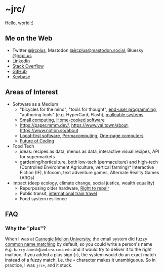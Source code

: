 # ~jrc/

Hello, world :)

## Me on the Web

* Twitter [@jrcplus](https://twitter.com/jrcplus), Mastodon [@jrcplus@mastodon.social](https://mastodon.social/@jrcplus), Bluesky [@jrcpl.us](https://bsky.app/profile/jrcpl.us)
* [LinkedIn](https://www.linkedin.com/in/johnrchang)
* [Stack Overflow](http://stackoverflow.com/users/594211/jrc)
* [GitHub](https://github.com/jrc)
* [Keybase](https://keybase.io/jrc)

## Areas of Interest

* Software as a Medium
  * "bicycles for the mind", "tools for thought", [end-user programming](https://en.wikipedia.org/wiki/End-user_development), "authoring tools" (e.g. HyperCard, Flash), [malleable systems](https://malleable.systems/)
  * [Small computing](https://hackernoon.com/big-and-small-computing-73dc49901b9a), [Home-cooked software](https://maggieappleton.com/home-cooked-software)
  * https://paper.mmm.dev/, https://www.val.town/about, https://www.notion.so/about
  * [Local-first software](https://localfirstweb.dev/), [Permacomputing](https://permacomputing.net/), [One-page computers](https://100r.co/site/uxn.html)
  * [Future of Coding](https://futureofcoding.org/)
* Food Tech
  * ideas: recipes as data, menus as data, interactive visual recipes, API for supermarkets
  * gardening/horticulture, both low-tech (permaculture) and high-tech (Controlled Environment Agriculture, vertical farming)* Interactive Fiction (IF), Infocom, text adventure games, Alternate Reality Games (ARGs)
* Impact (deep ecology, climate change, social justice, wealth equality)
  * Repurposing older hardware, [Right to repair](https://repair.eu/)
  * Public transit, [international train travel](https://back-on-track.eu/)
  * Food system resilience

## FAQ

### Why the "plus"?

When I was at [Carnegie Mellon University](https://www.cmu.edu/), the email system did fuzzy [common name matching](https://web.archive.org/web/20000914184801/http://www.cmu.edu/computing/documentation/unix/cmuedu.html) by default, so you could write a person's name e.g. `harry.bovik@andrew.cmu.edu` and it would try to deliver it to the right mailbox. If you added a plus sign (`+`), the system would do an exact match instead of a fuzzy match, i.e. the `+` character makes it unambiguous. So in practice, I was `jrc+`, and it stuck.
